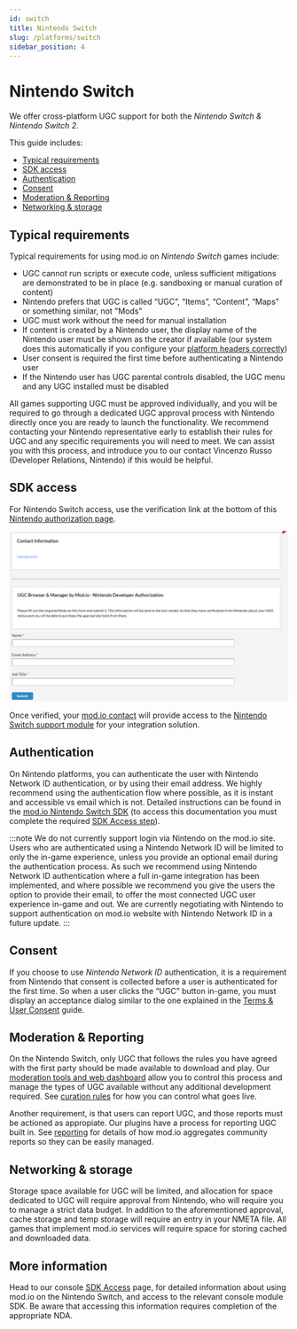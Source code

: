 ```yaml
---
id: switch
title: Nintendo Switch
slug: /platforms/switch
sidebar_position: 4
---
```


# Nintendo Switch

We offer cross-platform UGC support for both the *Nintendo Switch & Nintendo Switch 2*.

This guide includes:

* [Typical requirements](#typical-requirements)
* [SDK access](#sdk-access)
* [Authentication](#authentication)
* [Consent](#consent)
* [Moderation & Reporting](#moderation--reporting)
* [Networking & storage](#networking--storage)

## Typical requirements

Typical requirements for using mod.io on *Nintendo Switch* games include:

* UGC cannot run scripts or execute code, unless sufficient mitigations are demonstrated to be in place (e.g. sandboxing or manual curation of content)
* Nintendo prefers that UGC is called “UGC”, “Items”, “Content”, “Maps” or something similar, not "Mods"
* UGC must work without the need for manual installation
* If content is created by a Nintendo user, the display name of the Nintendo user must be shown as the creator if available (our system does this automatically if you configure your [platform headers correctly](/restapi/platforms))
* User consent is required the first time before authenticating a Nintendo user
* If the Nintendo user has UGC parental controls disabled, the UGC menu and any UGC installed must be disabled

All games supporting UGC must be approved individually, and you will be required to go through a dedicated UGC approval process with Nintendo directly once you are ready to launch the functionality. We recommend contacting your Nintendo representative early to establish their rules for UGC and any specific requirements you will need to meet. We can assist you with this process, and introduce you to our contact Vincenzo Russo (Developer Relations, Nintendo) if this would be helpful.

## SDK access

For Nintendo Switch access, use the verification link at the bottom of this [Nintendo authorization page](https://developer.nintendo.com/group/development/getting-started/g1kr9vj6/middleware/mod.io).

![Screenshot of the contact form used for NDA verification via the Nintendo Dev Portal](img/nintendo_verification.png)

Once verified, your [mod.io contact](mailto:developers@mod.io) will provide access to the [Nintendo Switch support module](/platforms/console-sdks#console-sdks) for your integration solution.

## Authentication

On Nintendo platforms, you can authenticate the user with Nintendo Network ID authentication, or by using their email address. We highly recommend using the authentication flow where possible, as it is instant and accessible vs email which is not. Detailed instructions can be found in the [mod.io Nintendo Switch SDK](https://docs.mod.io/partners/switch/authentication) (to access this documentation you must complete the required [SDK Access step](#sdk-access)).

:::note
We do not currently support login via Nintendo on the mod.io site. Users who are authenticated using a Nintendo Network ID will be limited to only the in-game experience, unless you provide an optional email during the authentication process. As such we recommend using Nintendo Network ID authentication where a full in-game integration has been implemented, and where possible we recommend you give the users the option to provide their email, to offer the most connected UGC user experience in-game and out. We are currently negotiating with Nintendo to support authentication on mod.io website with Nintendo Network ID in a future update.
:::

## Consent

If you choose to use *Nintendo Network ID* authentication, it is a requirement from Nintendo that consent is collected before a user is authenticated for the first time. So when a user clicks the “UGC” button in-game, you must display an acceptance dialog similar to the one explained in the [Terms & User Consent](/terms) guide.

## Moderation & Reporting

On the Nintendo Switch, only UGC that follows the rules you have agreed with the first party should be made available to download and play. Our [moderation tools and web dashboard](/moderation) allow you to control this process and manage the types of UGC available without any additional development required. See [curation rules](/moderation/manual-curation#curation-rules) for how you can control what goes live.

Another requirement, is that users can report UGC, and those reports must be actioned as appropiate. Our plugins have a process for reporting UGC built in. See [reporting](/moderation/community-reports) for details of how mod.io aggregates community reports so they can be easily managed.

## Networking & storage

Storage space available for UGC will be limited, and allocation for space dedicated to UGC will require approval from Nintendo, who will require you to manage a strict data budget. In addition to the aforementioned approval, cache storage and temp storage will require an entry in your NMETA file. All games that implement mod.io services will require space for storing cached and downloaded data.

## More information

Head to our console [SDK Access](/platforms/console-sdks) page, for detailed information about using mod.io on the Nintendo Switch, and access to the relevant console module SDK. Be aware that accessing this information requires completion of the appropriate NDA.